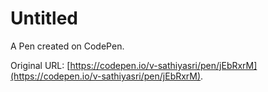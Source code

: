 # Untitled

A Pen created on CodePen.

Original URL: [https://codepen.io/v-sathiyasri/pen/jEbRxrM](https://codepen.io/v-sathiyasri/pen/jEbRxrM).

